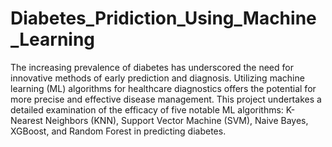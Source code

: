# Diabetes_Pridiction_Using_Machine_Learning

The increasing prevalence of diabetes has underscored the need for innovative methods of early prediction and diagnosis. Utilizing machine learning (ML) algorithms for healthcare diagnostics offers the potential for more precise and effective disease management. This project undertakes a detailed examination of the efficacy of five notable ML algorithms: K-Nearest Neighbors (KNN), Support Vector Machine (SVM), Naive Bayes, XGBoost, and Random Forest in predicting diabetes.
